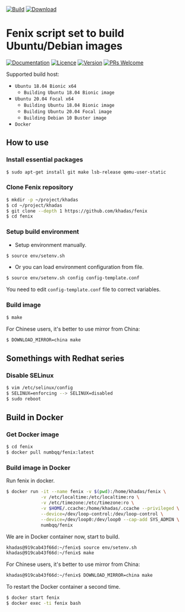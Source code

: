 [![Build](https://github.com/khadas/fenix/actions/workflows/build.yml/badge.svg)](https://github.com/khadas/fenix/actions/workflows/build.yml)
[![Download](https://img.shields.io/badge/Test%20Build%20Images-Download-blue)](http://build.khadas.com:8080/khadas/fenix/images/)

# Fenix script set to build Ubuntu/Debian images

[![Documentation](https://img.shields.io/badge/Documentation-Reference-blue.svg)](https://docs.khadas.com/vim1/FenixScript.html)
[![Licence](https://img.shields.io/badge/Licence-GPL--2.0-brightgreen.svg)](https://github.com/khadas/fenix/blob/master/LICENSE)
[![Version](https://img.shields.io/badge/Version-v1.0.6-blue.svg)](https://github.com/khadas/fenix/tree/v1.0.6)
[![PRs Welcome](https://img.shields.io/badge/PRs-welcome-brightgreen.svg)](https://github.com/khadas/fenix/pulls)

Supported build host:

* `Ubuntu 18.04 Bionic x64`
  * `Building Ubuntu 18.04 Bionic image`
* `Ubuntu 20.04 Focal x64`
  * `Building Ubuntu 18.04 Bionic image`
  * `Building Ubuntu 20.04 Focal image`
  * `Building Debian 10 Buster image`
* `Docker`

## How to use

### Install essential packages

```bash
$ sudo apt-get install git make lsb-release qemu-user-static
```

### Clone Fenix repository

```bash
$ mkdir -p ~/project/khadas
$ cd ~/project/khadas
$ git clone --depth 1 https://github.com/khadas/fenix
$ cd fenix
```

### Setup build environment

* Setup environment manually.

```bash
$ source env/setenv.sh
```

* Or you can load environment configuration from file.

```bash
$ source env/setenv.sh config config-template.conf
```

You need to edit `config-template.conf` file to correct variables.

### Build image

```bash
$ make
```
For Chinese users, it's better to use mirror from China:

```bash
$ DOWNLOAD_MIRROR=china make
```

## Somethings with Redhat series

### Disable SELinux

```bash
$ vim /etc/selinux/config
$ SELINUX=enforcing --> SELINUX=disabled
$ sudo reboot
```

## Build in Docker

### Get Docker image

```bash
$ cd fenix
$ docker pull numbqq/fenix:latest
```

### Build image in Docker

Run fenix in docker.

```bash
$ docker run -it --name fenix -v $(pwd):/home/khadas/fenix \
             -v /etc/localtime:/etc/localtime:ro \
             -v /etc/timezone:/etc/timezone:ro \
             -v $HOME/.ccache:/home/khadas/.ccache --privileged \
             --device=/dev/loop-control:/dev/loop-control \
             --device=/dev/loop0:/dev/loop0 --cap-add SYS_ADMIN \
             numbqq/fenix
```

We are in Docker container now, start to build.

```bash
khadas@919cab43f66d:~/fenix$ source env/setenv.sh
khadas@919cab43f66d:~/fenix$ make
```

For Chinese users, it's better to use mirror from China:

```bash
khadas@919cab43f66d:~/fenix$ DOWNLOAD_MIRROR=china make
```


To restart the Docker container a second time.

```bash
$ docker start fenix
$ docker exec -ti fenix bash
```
